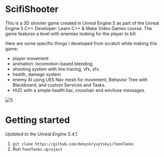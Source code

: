 # ScifiShooter

This is a 3D shooter game created in Unreal Engine 5 as part of the Unreal Engine 5 C++ Developer: Learn C++ & Make Video Games course.
The game features a level with enemies looking for the player to kill.

Here are some specific things I developed from scratch while making this game:
- player movement
- animation: locomotion-based blending.
- shooting system with line tracing, vfx, sfx.
- health, damage system
- enemy AI using UE5 Nav mesh for movement, Behavior Tree with Blackboard, and custom Services and Tasks.
- HUD with a simple health bar, crosshair and win/lose messages.

![5](https://github.com/user-attachments/assets/4a4451cf-9e5f-460a-9acb-0544b206ec50)

# Getting started
*Updated to the Unreal Engine 5.4.1.*
1. `git clone https://github.com/denyskryvytskyi/ToonTanks`
2. Run `ToonTanks.uproject`
